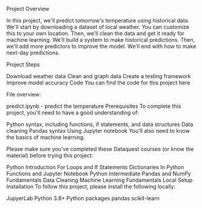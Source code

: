 Project Overview

In this project, we'll predict tomorrow's temperature using historical data. We'll start by downloading a dataset of local weather. You can customize this to your own location. Then, we'll clean the data and get it ready for machine learning. We'll build a system to make historical predictions. Then, we'll add more predictors to improve the model. We'll end with how to make next-day predictions.

Project Steps

Download weather data
Clean and graph data
Create a testing framework
Improve model accuracy
Code
You can find the code for this project here

File overview:

predict.ipynb - predict the temperature
Prerequisites
To complete this project, you'll need to have a good understanding of:

Python syntax, including functions, if statements, and data structures
Data cleaning
Pandas syntax
Using Jupyter notebook
You'll also need to know the basics of machine learning.

Please make sure you've completed these Dataquest courses (or know the material) before trying this project:

Python Introduction
For Loops and If Statements
Dictionaries In Python
Functions and Jupyter Notebook
Python Intermediate
Pandas and NumPy Fundamentals
Data Cleaning
Machine Learning Fundamentals
Local Setup
Installation
To follow this project, please install the following locally:

JupyerLab
Python 3.8+
Python packages
pandas
scikit-learn
